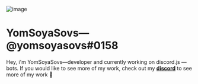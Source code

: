 ![image](https://user-images.githubusercontent.com/64097939/167210913-81be7462-73a1-4fba-b8a1-2eb2215fcc49.png)

# YomSoyaSovs—@yomsoyasovs#0158

Hey, i'm YomSoyaSovs—developer and currently working on discord.js — bots. If you would like to see more of my work, check out my **[discord](https://discord.gg/CeCur92mYa)** to see more of my work 🦜
